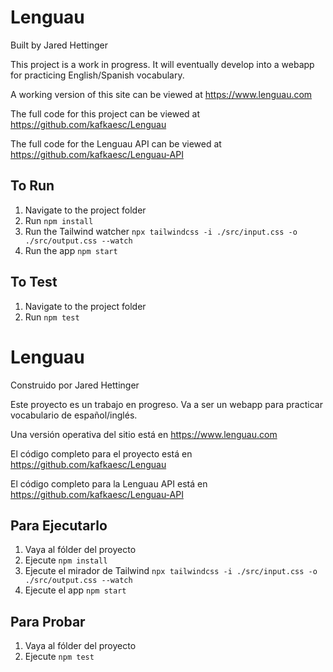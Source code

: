 # Lenguau

Built by Jared Hettinger

This project is a work in progress. It will eventually develop into a webapp for practicing English/Spanish vocabulary.

A working version of this site can be viewed at https://www.lenguau.com

The full code for this project can be viewed at https://github.com/kafkaesc/Lenguau

The full code for the Lenguau API can be viewed at https://github.com/kafkaesc/Lenguau-API

## To Run

1. Navigate to the project folder
1. Run `npm install`
1. Run the Tailwind watcher `npx tailwindcss -i ./src/input.css -o ./src/output.css --watch`
1. Run the app `npm start`

## To Test

1. Navigate to the project folder
1. Run `npm test`

# Lenguau

Construido por Jared Hettinger

Este proyecto es un trabajo en progreso. Va a ser un webapp para practicar vocabulario de español/inglés.

Una versión operativa del sitio está en https://www.lenguau.com

El código completo para el proyecto está en https://github.com/kafkaesc/Lenguau

El código completo para la Lenguau API está en https://github.com/kafkaesc/Lenguau-API

## Para Ejecutarlo

1. Vaya al fólder del proyecto
1. Ejecute `npm install`
1. Ejecute el mirador de Tailwind `npx tailwindcss -i ./src/input.css -o ./src/output.css --watch`
1. Ejecute el app `npm start`

## Para Probar

1. Vaya al fólder del proyecto
1. Ejecute `npm test`
